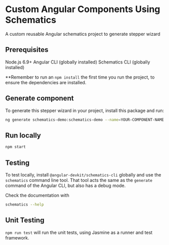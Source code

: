 # Custom Angular Components Using Schematics

A custom reusable Angular schematics project to generate stepper wizard

## Prerequisites

Node.js 6.9+
Angular CLI (globally installed)
Schematics CLI (globally installed)

**Remember to run an `npm install` the first time you run the project, to ensure the dependencies are installed.

## Generate component

To generate this stepper wizard in your project, install this package and run: 
```bash
ng generate schematics-demo:schematics-demo --name=YOUR-COMPONENT-NAME
```

## Run locally
```bash
npm start
``` 

## Testing

To test locally, install `@angular-devkit/schematics-cli` globally and use the `schematics` command line tool. That tool acts the same as the `generate` command of the Angular CLI, but also has a debug mode.

Check the documentation with
```bash
schematics --help
```

## Unit Testing

`npm run test` will run the unit tests, using Jasmine as a runner and test framework.


 